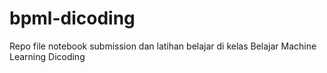# bpml-dicoding
Repo file notebook submission dan latihan belajar di kelas Belajar Machine  Learning Dicoding
